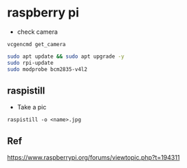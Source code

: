 # raspberry pi

* check camera
```
vcgencmd get_camera
```

```bash
sudo apt update && sudo apt upgrade -y
sudo rpi-update
sudo modprobe bcm2835-v4l2
```

## raspistill

* Take a pic

```
raspistill -o <name>.jpg
```

## Ref

https://www.raspberrypi.org/forums/viewtopic.php?t=194311
